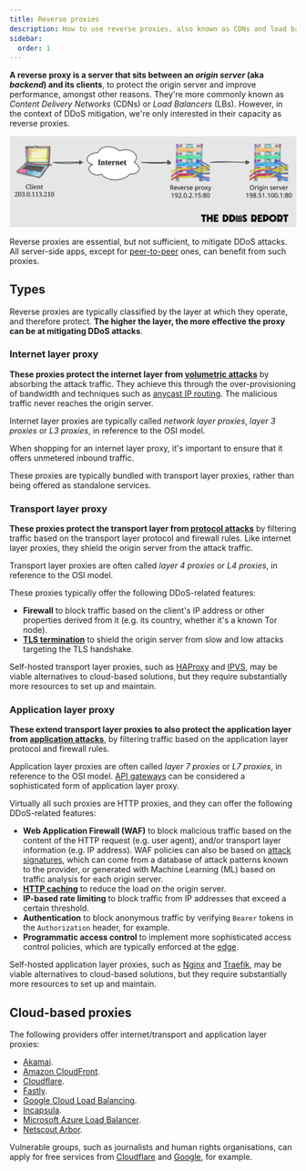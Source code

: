 ```yaml
---
title: Reverse proxies
description: How to use reverse proxies, also known as CDNs and load balancers, to mitigate DDoS attacks.
sidebar:
  order: 1
---
```


**A reverse proxy is a server that sits between an _origin server_ (aka _backend_) and its clients**,
to protect the origin server and improve performance,
amongst other reasons.
They're more commonly known as _Content Delivery Networks_ (CDNs) or _Load Balancers_ (LBs).
However,
in the context of DDoS mitigation,
we're only interested in their capacity as reverse proxies.

![Diagram of a reverse proxy](../../../assets/diagrams/attacks-reverse-proxy.svg)

Reverse proxies are essential, but not sufficient, to mitigate DDoS attacks.
All server-side apps,
except for [peer-to-peer](../systems/p2p.md) ones,
can benefit from such proxies.

## Types

Reverse proxies are typically classified by the layer at which they operate,
and therefore protect.
**The higher the layer,
the more effective the proxy can be at mitigating DDoS attacks**.

### Internet layer proxy

**These proxies protect the internet layer from [volumetric attacks](../overview.md#volumetric-attacks)**
by absorbing the attack traffic.
They achieve this through the over-provisioning of bandwidth and
techniques such as [anycast IP routing](https://geekflare.com/anycast-routing-ddos-attacks/).
The malicious traffic never reaches the origin server.

Internet layer proxies are typically called _network layer proxies_,
_layer 3 proxies_ or _L3 proxies_, in reference to the OSI model.

When shopping for an internet layer proxy,
it's important to ensure that it offers unmetered inbound traffic.

These proxies are typically bundled with transport layer proxies,
rather than being offered as standalone services.

### Transport layer proxy

**These proxies protect the transport layer from [protocol attacks](../overview.md#protocol-attacks)**
by filtering traffic based on the transport layer protocol and firewall rules.
Like internet layer proxies,
they shield the origin server from the attack traffic.

Transport layer proxies are often called _layer 4 proxies_ or _L4 proxies_,
in reference to the OSI model.

These proxies typically offer the following DDoS-related features:

- **Firewall** to block traffic based on the client's IP address or other properties derived from it (e.g. its country, whether it's a known Tor node).
- **[TLS termination](https://en.wikipedia.org/wiki/TLS_termination_proxy)** to shield the origin server from slow and low attacks targeting the TLS handshake.

Self-hosted transport layer proxies,
such as [HAProxy](https://www.haproxy.org) and [IPVS](https://en.wikipedia.org/wiki/IP_Virtual_Server),
may be viable alternatives to cloud-based solutions,
but they require substantially more resources to set up and maintain.

### Application layer proxy

**These extend transport layer proxies to also protect the application layer
from [application attacks](../overview.md#application-attacks)**,
by filtering traffic based on the application layer protocol and firewall rules.

Application layer proxies are often called _layer 7 proxies_ or _L7 proxies_,
in reference to the OSI model.
[API gateways](https://www.nginx.com/resources/glossary/api-gateway/) can be considered a sophisticated form of application layer proxy.

Virtually all such proxies are HTTP proxies,
and they can offer the following DDoS-related features:

- **Web Application Firewall (WAF)** to block malicious traffic based on the content of the HTTP request (e.g. user agent), and/or transport layer information (e.g. IP address).
  WAF policies can also be based on [attack signatures](https://www.red-button.net/ddos-glossary/signatures/),
  which can come from a database of attack patterns known to the provider,
  or generated with Machine Learning (ML) based on traffic analysis for each origin server.
- **[HTTP caching](https://http.dev/caching)** to reduce the load on the origin server.
- **IP-based rate limiting** to block traffic from IP addresses that exceed a certain threshold.
- **Authentication** to block anonymous traffic by verifying `Bearer` tokens in the `Authorization` header, for example.
- **Programmatic access control** to implement more sophisticated access control policies, which are typically enforced at the [edge](https://www.cloudflare.com/en-gb/learning/cdn/glossary/edge-server/).

Self-hosted application layer proxies,
such as [Nginx](https://nginx.org) and [Traefik](https://traefik.io/traefik/),
may be viable alternatives to cloud-based solutions,
but they require substantially more resources to set up and maintain.

## Cloud-based proxies

The following providers offer internet/transport and application layer proxies:

- [Akamai](https://www.akamai.com/).
- [Amazon CloudFront](https://aws.amazon.com/cloudfront/).
- [Cloudflare](https://www.cloudflare.com/).
- [Fastly](https://www.fastly.com/).
- [Google Cloud Load Balancing](https://cloud.google.com/load-balancing/).
- [Incapsula](https://www.incapsula.com/).
- [Microsoft Azure Load Balancer](https://azure.microsoft.com/solutions/load-balancing-with-azure/).
- [Netscout Arbor](https://www.netscout.com/arbor).

Vulnerable groups, such as journalists and human rights organisations,
can apply for free services from [Cloudflare](https://www.cloudflare.com/galileo/) and [Google](https://projectshield.withgoogle.com/),
for example.

